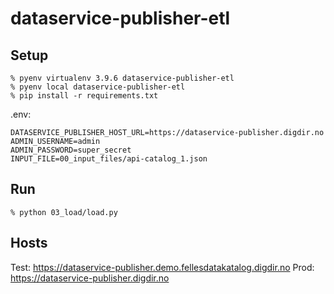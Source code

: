 # dataservice-publisher-etl

## Setup

```shell
% pyenv virtualenv 3.9.6 dataservice-publisher-etl
% pyenv local dataservice-publisher-etl
% pip install -r requirements.txt
```

.env:

```shell
DATASERVICE_PUBLISHER_HOST_URL=https://dataservice-publisher.digdir.no
ADMIN_USERNAME=admin
ADMIN_PASSWORD=super_secret
INPUT_FILE=00_input_files/api-catalog_1.json
```

## Run

```shell
% python 03_load/load.py
```

## Hosts

Test: <https://dataservice-publisher.demo.fellesdatakatalog.digdir.no>
Prod: <https://dataservice-publisher.digdir.no>
